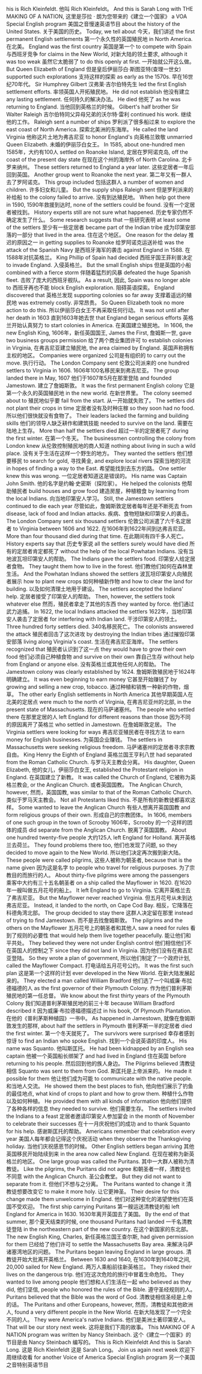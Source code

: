 his is Rich Kleinfeldt. 
他叫 Rich Kleinfeldt。 
And this is Sarah Long with THE MAKING OF A NATION, 
这里是莎拉 · 朗为您带来的《建立一个国家》 
a VOA Special English program 
美国之音慢速英语节目 
about the history of the United States. 
关于美国的历史。 
Today, we tell about 
今天，我们讲述 
the first permanent English settlements 
第一个永久性的英国殖民地 
in North America. 
在北美。 
England was the first country 
英国是第一个 
to compete with Spain 
与西班牙竞争 
for claims in the New World, 
对新大陆的领土要求, 
although it was too weak 
虽然它太脆弱了 
to do this openly at first. 
一开始就公开这么做。 
But Queen Elizabeth of England 
但是皇后伊丽莎白·斯图亚特(查理一世女) 
supported such explorations 
支持这样的探索 
as early as the 1570s. 
早在16世纪70年代。 
Sir Humphrey Gilbert 
汉弗莱·吉尔伯特先生 
led the first English settlement efforts. 
率领英国人开拓殖民地。 
He did not establish 
他没有建立 
any lasting settlement. 
任何持久的解决办法。 
He died 
他死了 
as he was returning to England. 
当他回到英格兰的时候。 
Gilbert's half brother Sir Walter Raleigh 
吉尔伯特同父异母兄弟的沃尔特·雷利 
continued his work. 
继续他的工作。 
Raleigh sent a number of ships 
罗利派了很多船过来 
to explore the east coast of North America. 
探索北美洲的东海岸。 
He called the land Virginia 
他称这片土地为弗吉尼亚 
to honor England's 
向英格兰致敬 
unmarried Queen Elizabeth. 
未婚的伊丽莎白女王。 
In 1585, about one-hundred men 
1585年，大约有100人 
settled on Roanoke Island, 
定居在罗阿诺克岛, 
off the coast of the present day state 
在现在这个州的海岸外 
of North Carolina. 
北卡罗来纳州。 
These settlers returned to England a year later. 
这些定居者一年后回到英国。 
Another group went to Roanoke the next year. 
第二年又有一群人去了罗阿诺克。 
This group included 
包括这群人 
a number of women and children. 
许多妇女和儿童。 
But the supply ships Raleigh sent 
但是罗利派来的补给船 
to the colony failed to arrive. 
没有到达殖民地。 
When help got there in 1590, 
1590年救援到达时, 
none of the settlers could be found. 
没有一个定居者被找到。 
History experts still are not sure what happened. 
历史专家仍然不确定发生了什么。 
Some research suggests that 
一些研究表明 
at least some of the settlers 
至少有一些定居者 
became part of the Indian tribe 
成为印第安部落的一部分 
that lived in the area. 
住在这个地区。 
One reason for the delay 
推迟的原因之一 
in getting supplies to Roanoke 
给罗阿诺克运送补给 
was the attack of the Spanish Navy 
是西班牙海军的袭击 
against England in 1588. 
在1588年对抗英格兰。 
King Phillip of Spain had decided 
西班牙国王菲利普决定 
to invade England. 
入侵英格兰。 
But the small English ships 
但是英国的小船 
combined with a fierce storm 
伴随着猛烈的风暴 
defeated the huge Spanish fleet. 
击败了庞大的西班牙舰队。 
As a result, 
因此, 
Spain was no longer able to 
西班牙再也不能 
block English exploration. 
阻碍英语探索。 
England discovered that 
英格兰发现 
supporting colonies so far away 
支撑着遥远的殖民地 
was extremely costly. 
非常昂贵。 
So Queen Elizabeth took no more action to do this. 
所以伊丽莎白女王不再采取任何行动。 
It was not until after her death in 1603 
直到1603年她去世 
that England began serious efforts 
英格兰开始认真努力 
to start colonies in America. 
在美国建立殖民地。 
In 1606, the new English King, 
1606年，新任英国国王, 
James the First, 
詹姆斯一世, 
gave two business groups permission 
给了两个商业集团许可 
to establish colonies in Virginia, 
在弗吉尼亚建立殖民地, 
the area claimed by England. 
英国声称拥有主权的地区。 
Companies were organized 
公司是有组织的 
to carry out the move. 
执行行动。 
The London Company sent 
伦敦公司派来的 
one hundred settlers to Virginia in 1606. 
1606年100名移民来到弗吉尼亚。 
The group landed there in May, 1607 
他们于1607年5月在那里登陆 
and founded Jamestown. 
建立了詹姆斯敦。 
It was the first permanent English colony 
它是第一个永久的英国殖民地 
in the new world. 
在新世界里。 
The colony seemed about to 
殖民地似乎要 
fail from the start. 
从一开始就失败了。 
The settlers did not plant their crops in time 
定居者没有及时种庄稼 
so they soon had no food. 
所以他们很快就没有食物了。 
Their leaders lacked the farming and building skills 
他们的领导人缺乏耕作和建筑技能 
needed to survive on the land. 
需要在陆地上生存。 
More than half the settlers died 
超过一半的定居者死了 
during the first winter. 
在第一个冬天。 
The businessmen controlling the colony from London knew 
从伦敦控制殖民地的商人知道 
nothing about living in such a wild place. 
没有关于生活在这样一个野生的地方。 
They wanted the settlers 
他们想要移民 
to search for gold, 
寻找黄金, 
and explore local rivers 
探索当地的河流 
in hopes of finding a way to the East. 
希望能找到去东方的路。 
One settler knew this was wrong. 
一位定居者知道这是错误的。 
His name was Captain John Smith. 
他的名字是约翰·史密斯（探险家）。 
He helped the colonists 
他帮助殖民者 
build houses and grow food 
建造房屋，种植粮食 
by learning from the local Indians. 
向当地印第安人学习。 
Still, the Jamestown settlers continued to die each year 
尽管如此，詹姆斯敦定居者每年还是不断死去 
from disease, lack of food and Indian attacks. 
疾病、食物短缺和印第安人的袭击。 
The London Company sent six thousand settlers 
伦敦公司派遣了六千名定居者 
to Virginia between 1606 and 1622. 
在1606年到1622年间到达弗吉尼亚。 
More than four thousand died during that time. 
在此期间有四千多人死亡。 
History experts say that 
历史专家说 
all the settlers surely would have died 
所有的定居者肯定都死了 
without the help of the local Powhatan Indians. 
没有当地波瓦坦印第安人的帮助。 
The Indians gave the settlers food. 
印第安人给定居者食物。 
They taught them how to live in the forest. 
他们教他们如何在森林里生活。 
And the Powhatan Indians showed the settlers 
波瓦坦印第安人向殖民者展示 
how to plant new crops 
如何种植新作物 
and how to clear the land for building. 
以及如何清理土地用于建设。 
The settlers accepted the Indians' help. 
定居者接受了印第安人的帮助。 
Then, however, the settlers took whatever else 
然而，殖民者拿走了其他的东西 
they wanted by force. 
他们通过武力追捕。 
In 1622, the local Indians attacked the settlers 
1622年，当地印第安人袭击了定居者 
for interfering with Indian land. 
干涉印第安人的领土。 
Three hundred forty settlers died. 
340名移民死亡。 
The colonists answered the attack 
殖民者回击了这次进攻 
by destroying the Indian tribes 
通过摧毁印第安部落 
living along Virginia's coast. 
生活在弗吉尼亚海岸。 
The settlers recognized that 
殖民者认识到了这一点 
they would have to grow their own food 
他们必须自己种植食物 
and survive on their own 
靠自己生存 
without help from England or anyone else. 
没有英格兰或其他任何人的帮助。 
The Jamestown colony was clearly established by 1624. 
詹姆斯敦殖民地于1624年明确建立。 
It was even beginning to earn money 
它甚至开始赚钱了 
by growing and selling a new crop, tobacco. 
通过种植和销售一种新的作物，烟草。 
The other early English settlements in North America 
其他早期英国人在北美的定居点 
were much to the north of Virginia, 
在弗吉尼亚州的北部, 
in the present state of Massachusetts. 
现在的马萨诸塞州。 
The people who settled there 
在那里定居的人 
left England for different reasons than those 
因为不同的原因离开了英格兰 
who settled in Jamestown. 
在詹姆斯敦定居。 
The Virginia settlers were looking for ways 
弗吉尼亚殖民者在寻找方法 
to earn money for English businesses. 
为英国企业赚钱。 
The settlers in Massachusetts were seeking religious freedom. 
马萨诸塞州的定居者寻求宗教自由。 
King Henry the Eighth of England 
英格兰国王亨利八世 
had separated from the Roman Catholic Church. 
与罗马天主教会分离。 
His daughter, Queen Elizabeth, 
他的女儿，伊丽莎白女王, 
established the Protestant religion in England. 
在英国建立了新教。 
It was called the Church of England, 
它被称为英格兰教会, 
or the Anglican Church. 
或者英国国教。 
The Anglican Church, however, 
然而，英国国教, 
was similar to that of the Roman Catholic Church. 
类似于罗马天主教会。 
Not all Protestants liked this. 
不是所有的新教徒都喜欢这样。 
Some wanted to leave the Anglican Church 
有些人想离开英国国教 
and form religious groups of their own. 
形成自己的宗教团体。 
In 1606, members of one such group in the town of Scrooby 
1606年，Scrooby 的一个这样的团体的成员 
did separate from the Anglican Church. 
脱离了英国国教。 
About one hundred twenty-five people 
大约125人 
left England for Holland. 
离开英格兰去荷兰。 
They found problems there too, 
他们也发现了问题, 
so they decided to move again to the New World. 
所以他们决定再次搬到新大陆。 
These people were called pilgrims, 
这些人被称为朝圣者, 
because that is the name given 
因为这是名字 
to people who travel for religious purposes. 
为了宗教目的而旅行的人。 
About thirty-five pilgrims were among the passengers 
乘客中大约有三十五名朝圣者 
on a ship called the Mayflower in 1620. 
在1620年一艘叫做五月花号的船上。 
It left England to go to Virginia. 
它离开英格兰去了弗吉尼亚。 
But the Mayflower never reached Virginia. 
但五月花号从未到达弗吉尼亚。 
Instead, it landed to the north, on Cape Cod Bay. 
相反，它降落在科德角湾北部。 
The group decided to stay there 
这群人决定留在那里 
instead of trying to find Jamestown. 
而不是去找詹姆斯敦。 
The pilgrims and the others on the Mayflower 
五月花号上的朝圣者和其他人 
saw a need for rules 
看到了规则的必要性 
that would help them live together peacefully. 
能让他们和平共处。 
They believed they were not under English control 
他们相信他们不在英国人的控制之下 
since they did not land in Virginia. 
因为他们没有在弗吉尼亚登陆。 
So they wrote a plan of government, 
所以他们制定了一个政府计划, 
called the Mayflower Compact. 
打电话给五月花号公约。 
It was the first such plan 
这是第一个这样的计划 
ever developed in the New World. 
在新大陆发展起来的。 
They elected a man called William Bradford 
他们选了一个叫威廉·布拉德福德的人 
as the first governor of their Plymouth Colony. 
作为他们普利茅斯殖民地的第一任总督。 
We know about the first thirty years of the Plymouth Colony 
我们知道普利茅斯殖民地的前三十年 
because William Bradford described it 
因为威廉·布拉德福德描述过 
in his book, Of Plymouth Plantation. 
在他的《普利茅斯种植园》一书中。 
As happened in Jamestown, 
就像在詹姆斯敦发生的那样, 
about half the settlers in Plymouth 
普利茅斯一半的定居者 
died the first winter. 
第一个冬天就死了。 
The survivors were surprised 
幸存者感到惊讶 
to find an Indian who spoke English. 
找到一个会说英语的印度人。 
His name was Squanto. 
他叫斯匡托。 
He had been kidnapped by an English sea captain 
他被一个英国船长绑架了 
and had lived in England 
住在英国 
before returning to his people. 
然后回到他的族人身边。 
The Pilgrims believed 
清教徒相信 
Squanto was sent to them from God. 
斯匡托是上帝派来的。 
He made it possible for them 
他让他们成为可能 
to communicate with the native people. 
和当地人交流。 
He showed them the best places to fish, 
他向他们展示了钓鱼的最佳地点, 
what kind of crops to plant and how to grow them. 
种植什么作物以及如何种植。 
He provided them with all kinds of information 
他向他们提供了各种各样的信息 
they needed to survive. 
他们需要生存。 
The settlers invited the Indians to a feast 
定居者邀请印第安人参加宴会 
in the month of November to celebrate their successes 
在十一月庆祝他们的成功 
and to thank Squanto for his help. 
感谢斯匡托的帮助。 
Americans remember that celebration every year 
美国人每年都会记得这个庆祝活动 
when they observe the Thanksgiving holiday. 
当他们庆祝感恩节的时候。 
Other English settlers began arriving 
其他英国移民开始陆续到来 
in the area now called New England. 
在现在被称为新英格兰的地区。 
One large group was called the Puritans. 
其中一大群人被称为清教徒。 
Like the pilgrims, the Puritans did not agree 
和朝圣者一样，清教徒也不同意 
with the Anglican Church. 
圣公会教堂。 
But they did not want to separate from it. 
但他们不想与之分离。 
The Puritans wanted to change it 
清教徒想要改变它 
to make it more holy. 
让它更神圣。 
Their desire for this change made them unwelcome in England. 
他们对这种变化的渴望使他们在英国不受欢迎。 
The first ship carrying Puritans 
第一艘运送清教徒的船 
left England for America in 1630. 
1630年离开英国去了美国。 
By the end of that summer, 
那个夏天结束的时候, 
one thousand Puritans had landed 
一千名清教徒登陆 
in the northeastern part of the new country. 
在这个新国家的东北部。 
The new English King, Charles, 
新任英格兰国王查尔斯, 
had given permission for them 
已经给了他们许可 
to settle the Massachusetts Bay area. 
来解决马萨诸塞湾地区的问题。 
The Puritans began leaving England in large groups. 
清教徒开始大批离开英格兰。 
Between 1630 and 1640, 
在1630年到1640年之间, 
20,000 sailed for New England. 
两万人乘船前往新英格兰。 
They risked their lives on the dangerous trip. 
他们在这次危险的旅行中冒着生命危险。 
They wanted to live among people 
他们想和人们生活在一起 
who believed as they did, 
他们坚信, 
people who honored the rules of the Bible. 
遵守圣经规则的人。 
Puritans believed that the Bible was the word of God. 
清教徒相信圣经是上帝的话。 
The Puritans and other Europeans, however, 
然而，清教徒和其他欧洲人, 
found a very different people in the New World. 
在新大陆发现了一个完全不同的人。 
They were America's native Indians. 
他们是美洲土著印第安人。 
That will be our story next week. 
这将是我们下周的故事。 
This MAKING OF A NATION program was written by Nancy Steinbach. 
这个《建立一个国家》的节目是由 Nancy Steinbach 编写的。 
This is Rich Kleinfeldt And this is Sarah Long. 
这是 Rich Kleinfeldt 这是 Sarah Long。 
Join us again next week 
欢迎下周继续收看 
for another Voice of America Special English program 
另一个美国之音特别英语节目 